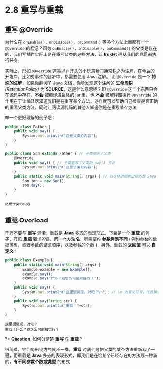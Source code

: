 # 2.8 重写与重载

## 重写 @Override

为什么在 `onEnable()`，`onDisable()`，`onCommand()` 等多个方法上面都有一个 `@Override` 的标记？因为 `onEnable()`，`onDisable()`，`onCommand()` 的父类是存在的，我们写插件实际上是在重写父类的这些方法，让 **Bukkit** 遵从我们的意愿去执行任务。

实际上，形如 `@Override` 这类以 `@` 开头的小玩意我们通常称之为注解，在今后的开发中，比如对事件的监听中，都需要使用 Java 注解。
而 `@Override` 是一个 **特殊的注解**，如果你翻阅了 Java 文档，你能发现这个注解的 **生命周期** *(RetentionPolicy)* 为 **SOURCE**，这是什么意思呢？即 `@Override` 这个小东西只会在源码中存在，**不会** 被编译进最终的 jar 里，也 **不会** 被解释器执行
`@Override` 的作用在于让编译器知道我们是在重写某个方法，这样就可以帮助自己检查是否正确的重写父类方法，同时让阅读源代码的其他人知道你是在重写某个方法

举一个更好理解的例子吧：

```javascript
public class Father {
    public void say() {
        System.out.println("这是父类的内容");
    }
}

public class Son extends Father { // 子类继承了父类
    @Override
    public void say() { // 子类重写了父类的 say() 方法
        System.out.println("这是子类的内容");
    }
    public static void main(String[] args) { // 以这样的结构出现的是 Java 程序启动入口，下面是启动将要执行的代码，与 Bukkit 无关
        Son son = new Son();
        son.say();
    }
}
```

```控制台输出
这是子类的内容
```

## 重载 Overload

千万不要与 **重写** 混淆，重载是 **Java** 多态的表现形式，下面是一个 **重载** 的例子，可见 **重载** 要求的是，**同一个方法名**，所需要的 **参数列表不同** ( 例如参数的数据类型，或者参数的请求顺序，以及参数的个数 )，另外，重载的 **返回值** 可以 **自定义**！

```javascript
public class Example {
    public static void main(String[] args) {
        Example example = new Example();
        example.say();
        example.say("什么？这怎么可能被运行？"); 
    }
    public void say() {
        System.out.println("这里很常规，对吧？\n"); // \n 为转义符号，代表换行
    }
    public void say(String str) {
        System.out.println("重载！"+str);
    }
}
```
```控制台输出
这里很常规，对吧？
重载！什么？这怎么可能被运行？
```

?> **Question.** 如何分清楚 **重写** 与 **重载**？

很简单，它们的出现方式就不一样，**重写** 时我们是把父类的某个方法重新写了一遍，而重载是 **Java** 多态的表现形式，即我们是在给某个已经存在的方法写一种新的，**有不同参数个数或类型** 的形式
